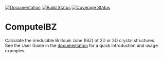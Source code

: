 [![Documentation](https://img.shields.io/badge/docs-dev-blue.svg)](
https://jerjorg.github.io/ComputeIBZ.jl/)
[![Build Status](
https://travis-ci.com/jerjorg/IBZ.jl.svg?branch=master)](
https://travis-ci.com/jerjorg/IBZ.jl)
[![Coverage Status](
https://coveralls.io/repos/github/jerjorg/ComputeIBZ.jl/badge.svg?branch=master)](
https://coveralls.io/github/jerjorg/ComputeIBZ.jl?branch=master)


# ComputeIBZ
Calculate the irreducible Brillouin zone (IBZ) of 2D or 3D crystal structures.
See the User Guide in the [documentation](https://jerjorg.github.io/IBZ.jl/)
for a quick introduction and usage examples.
